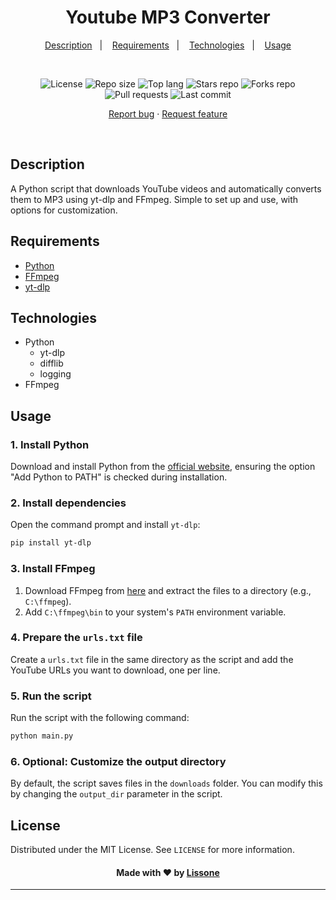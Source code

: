 <h1 align="center">
  Youtube MP3 Converter
</h1>

<p align="center">
  <a href="#description">Description</a>&nbsp;&nbsp;&nbsp;|&nbsp;&nbsp;&nbsp;
  <a href="#requirements">Requirements</a>&nbsp;&nbsp;&nbsp;|&nbsp;&nbsp;&nbsp;
  <a href="#technologies">Technologies</a>&nbsp;&nbsp;&nbsp;|&nbsp;&nbsp;&nbsp;
  <a href="#usage">Usage</a>
</p>
<br />
<p align="center">
  <img src="https://img.shields.io/static/v1?label=license&message=MIT" alt="License">
  <img src="https://img.shields.io/github/repo-size/Lissone/yt-mp3-converter" alt="Repo size" />
  <img src="https://img.shields.io/github/languages/top/Lissone/yt-mp3-converter" alt="Top lang" />
  <img src="https://img.shields.io/github/stars/Lissone/yt-mp3-converter" alt="Stars repo" />
  <img src="https://img.shields.io/github/forks/Lissone/yt-mp3-converter" alt="Forks repo" />
  <img src="https://img.shields.io/github/issues-pr/Lissone/yt-mp3-converter" alt="Pull requests" >
  <img src="https://img.shields.io/github/last-commit/Lissone/yt-mp3-converter" alt="Last commit" />
</p>

<p align="center">
  <a href="https://github.com/Lissone/yt-mp3-converter/issues">Report bug</a>
  ·
  <a href="https://github.com/Lissone/yt-mp3-converter/issues">Request feature</a>
</p>

<br />

## Description

A Python script that downloads YouTube videos and automatically converts them to MP3 using yt-dlp and FFmpeg. Simple to set up and use, with options for customization.

## Requirements

- [Python](https://www.python.org/downloads/)
- [FFmpeg](https://ffmpeg.org/download.html)
- [yt-dlp](https://github.com/yt-dlp/yt-dlp)

## Technologies

- Python
  - yt-dlp
  - difflib
  - logging
- FFmpeg

## Usage

### 1. Install Python
Download and install Python from the [official website](https://www.python.org/downloads/), ensuring the option "Add Python to PATH" is checked during installation.

### 2. Install dependencies
Open the command prompt and install `yt-dlp`:
```bash
pip install yt-dlp
```

### 3. Install FFmpeg
1. Download FFmpeg from [here](https://ffmpeg.org/download.html) and extract the files to a directory (e.g., `C:\ffmpeg`).
2. Add `C:\ffmpeg\bin` to your system's `PATH` environment variable.

### 4. Prepare the `urls.txt` file
Create a `urls.txt` file in the same directory as the script and add the YouTube URLs you want to download, one per line.

### 5. Run the script
Run the script with the following command:
```bash
python main.py
```

### 6. Optional: Customize the output directory
By default, the script saves files in the `downloads` folder. You can modify this by changing the `output_dir` parameter in the script.

## License

Distributed under the MIT License. See `LICENSE` for more information.

<h4 align="center">
  Made with ❤️ by <a href="https://github.com/Lissone" target="_blank">Lissone</a>
</h4>

<hr />